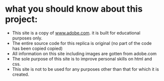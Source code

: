 # what you should know about this project:
* This site is a copy of www.adobe.com. it is built for educational purposes only.
* The entire source code for this replica is original (no part of the code has been copied copied)
* All information on this site including images are gotten from adobe.com
* The sole purpose of this site is to improve personal skills on html and css.
* This site is not to be used for any purposes other than that for which it is created.